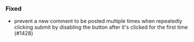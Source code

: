 ### Fixed

- prevent a new comment to be posted multiple times when repeatedly clicking
  submit by disabling the button after it's clicked for the first time (#1428)

